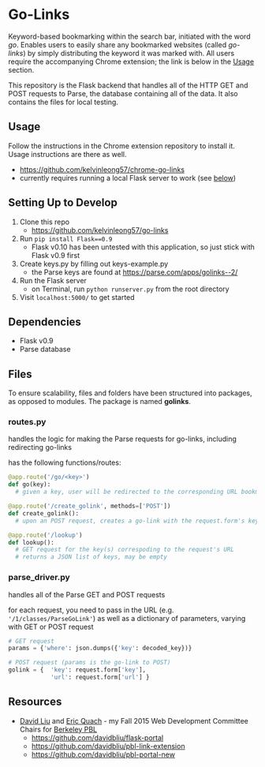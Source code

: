 # Go-Links

Keyword-based bookmarking within the search bar, initiated with the word *go*. Enables users to easily share any bookmarked websites (called *go-links*) by simply distributing the keyword it was marked with. All users require the accompanying Chrome extension; the link is below in the [Usage](#usage) section.

This repository is the Flask backend that handles all of the HTTP GET and POST requests to Parse, the database containing all of the data. It also contains the files for local testing.

## Usage

Follow the instructions in the Chrome extension repository to install it. Usage instructions are there as well.
  - https://github.com/kelvinleong57/chrome-go-links
  - currently requires running a local Flask server to work (see [below](#setting-up-to-develop))

## Setting Up to Develop
1. Clone this repo
    - https://github.com/kelvinleong57/go-links
2. Run `pip install Flask==0.9`
    - Flask v0.10 has been untested with this application, so just stick with Flask v0.9 first
3. Create keys.py by filling out keys-example.py
    - the Parse keys are found at https://parse.com/apps/golinks--2/
4. Run the Flask server
    - on Terminal, run `python runserver.py` from the root directory
5. Visit `localhost:5000/` to get started

## Dependencies
  - Flask v0.9 
  - Parse database

## Files
To ensure scalability, files and folders have been structured into packages, as opposed to modules. The package is named **golinks**.
### routes.py
handles the logic for making the Parse requests for go-links, including redirecting go-links

has the following functions/routes:
```python
@app.route('/go/<key>')
def go(key):
  # given a key, user will be redirected to the corresponding URL bookmarked with that key, if applicable

@app.route('/create_golink', methods=['POST'])
def create_golink():
  # upon an POST request, creates a go-link with the request.form's key and URL (both encoded) and pushes this to Parse

@app.route('/lookup')
def lookup():
  # GET request for the key(s) correspoding to the request's URL
  # returns a JSON list of keys, may be empty
```
### parse_driver.py
handles all of the Parse GET and POST requests

for each request, you need to pass in the URL (e.g. `'/1/classes/ParseGoLink'`) as well as a dictionary of parameters, varying with GET or POST request
```python
# GET request
params = {'where': json.dumps({'key': decoded_key})}

# POST request (params is the go-link to POST)
golink = {	'key': request.form['key'],
			'url': request.form['url'] }
```

## Resources
  - [David Liu](https://github.com/davidbliu) and [Eric Quach](https://github.com/ericcquachh) - my Fall 2015 Web Development Committee Chairs for [Berkeley PBL](http://www.berkeleypbl.com/) 
    - https://github.com/davidbliu/flask-portal
    - https://github.com/davidbliu/pbl-link-extension
    - https://github.com/davidbliu/pbl-portal-new